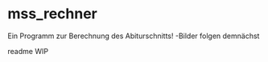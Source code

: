 # mss_rechner
 Ein Programm zur Berechnung des Abiturschnitts!
 -Bilder folgen demnächst

 readme WIP
